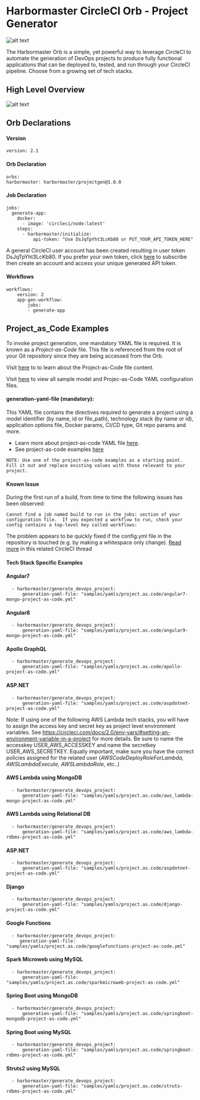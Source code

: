 # Harbormaster CircleCI Orb - Project Generator

![alt text](http://harbormaster.ai/wp-content/uploads/2021/03/captain_harbormaster-e1617238219491.png)

The Harbormaster Orb is a simple, yet powerful way to leverage CircleCI to automate the generation of DevOps projects to produce fully functional applications that can be deployed to, tested, and run through your CircleCI pipeline.  Choose from a growing set of tech stacks.

## High Level Overview
![alt text](http://harbormaster.ai/wp-content/uploads/2021/04/harbormaster-orb-how-it-works.png)

## Orb Declarations

#### Version
    version: 2.1

#### Orb Declaration
    orbs:
    harbormaster: harbormaster/projectgen@1.0.0

#### Job Declaration
    jobs:
      generate-app:
        docker:
          - image: 'circleci/node:latest'
        steps:
          - harbormaster/initialize:
              api-token: "Use DsJqTpYht3LcKb80 or PUT_YOUR_API_TOKEN_HERE"

A general CircleCI user account has been created resulting in user token DsJqTpYht3LcKb80.  If you prefer your own token, click [here](platform.harbormaster.com) to subscribe then create an account and access your unique generated API token.

#### Workflows
	workflows:
		version: 2
		app-gen-workflow:
			jobs:
			- generate-app

## Project_as_Code Examples 

To invoke project generation, one mandatory YAML file is required. It is known as a _Project-as-Code_ file. This file is referenced from the root of your Git repository since they are being accessed from the Orb.

Visit [here](https://harbormaster.ai/harbormaster-project-generation/) to to learn about the Project-as-Code file content.

Visit [here](https://github.com/Harbormaster-AI/circle.ci.orb/tree/main/samples) to view all sample model and Projec-as-Code YAML configuration files.


#### generation-yaml-file (__mandatory__):
  
This YAML file contains the directives required to generate a project using a model identifier (by name, id or file_path), technology stack (by name or id), application options file, Docker params, CI/CD type, Git repo params and more.  
  
* Learn more about project-as-code YAML file [here](https://harbormaster.ai/harbormaster-project-generation/). 
* See project-as-code examples [here](https://github.com/Harbormaster-AI/circle.ci.orb/tree/main/samples/yamls/project.as.code)

`NOTE: Use one of the project-as-code examples as a starting point.  Fill it out and replace existing values with those relevant to your project.`
  
#### Known Issue
	
During the first run of a build, from time to time the following issues has been observed:
	
``Cannot find a job named build to run in the jobs: section of your configuration file.  If you expected a workflow to run, check your config contains a top-level key called workflows:``

The problem appears to be quickly fixed if the config.yml file in the repository is touched (e.g. by making a whitespace only change).
[Read more](https://discuss.circleci.com/t/if-you-expected-a-workflow-to-run-check-your-config-contains-a-top-level-key-called-workflows/16798) in this related CircleCI thread

#### Tech Stack Specific Examples

#### Angular7          
      - harbormaster/generate_devops_project:
          generation-yaml-file: "samples/yamls/project.as.code/angular7-mongo-project-as-code.yml"

#### Angular8
      - harbormaster/generate_devops_project:
          generation-yaml-file: "samples/yamls/project.as.code/angular9-mongo-project-as-code.yml"

#### Apollo GraphQL
      - harbormaster/generate_devops_project:
          generation-yaml-file: "samples/yamls/project.as.code/apollo-project-as-code.yml"

#### ASP.NET          
      - harbormaster/generate_devops_project:
          generation-yaml-file: "samples/yamls/project.as.code/aspdotnet-project-as-code.yml"

Note: If using one of the following AWS Lambda tech stacks, you will have to assign the access key and secret key as project level environment variables.  See https://circleci.com/docs/2.0/env-vars/#setting-an-environment-variable-in-a-project for more details. Be sure to name the accesskey USER\_AWS\_ACCESSKEY and name the secretkey USER\_AWS\_SECRETKEY.  Equally important, 
make sure you have the correct policies assigned for the related user (_AWSCodeDeployRoleForLambda, AWSLambdaExecute, AWSLambdaRole_, etc..)

#### AWS Lambda using MongoDB
      - harbormaster/generate_devops_project:
          generation-yaml-file: "samples/yamls/project.as.code/aws_lambda-mongo-project-as-code.yml"

#### AWS Lambda using Relational DB
      - harbormaster/generate_devops_project:
          generation-yaml-file: "samples/yamls/project.as.code/aws_lambda-rdbms-project-as-code.yml"

#### ASP.NET          
      - harbormaster/generate_devops_project:
          generation-yaml-file: "samples/yamls/project.as.code/aspdotnet-project-as-code.yml"

#### Django
      - harbormaster/generate_devops_project:
          generation-yaml-file: "samples/yamls/project.as.code/django-project-as-code.yml"

#### Google Functions          
      - harbormaster/generate_devops_project:
         generation-yaml-file: "samples/yamls/project.as.code/googlefunctions-project-as-code.yml"

#### Spark Microweb using MySQL
      - harbormaster/generate_devops_project:
          generation-yaml-file: "samples/yamls/project.as.code/sparkmicroweb-project-as-code.yml"


#### Spring Boot using MongoDB
      - harbormaster/generate_devops_project:
          generation-yaml-file: "samples/yamls/project.as.code/springboot-mongodb-project-as-code.yml"

           
#### Spring Boot using MySQL          
      - harbormaster/generate_devops_project:
          generation-yaml-file: "samples/yamls/project.as.code/springboot-rdbms-project-as-code.yml"
           

#### Struts2 using MySQL
      - harbormaster/generate_devops_project:
          generation-yaml-file: "samples/yamls/project.as.code/struts-rdbms-project-as-code.yml"

